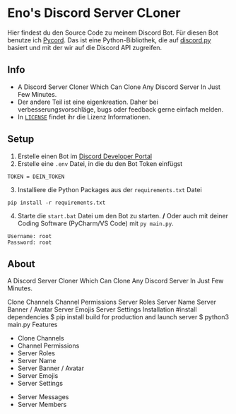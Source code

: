 
# Eno's Discord Server CLoner
Hier findest du den Source Code zu meinem Discord Bot. Für diesen Bot benutze ich [Pycord](https://github.com/Pycord-Development/pycord). 
Das ist eine Python-Bibliothek, die auf [discord.py](https://github.com/Rapptz/discord.py) basiert und mit der wir auf die Discord API zugreifen.

## Info
- A Discord Server Cloner Which Can Clone Any Discord Server In Just Few Minutes.
- Der andere Teil ist eine eigenkreation. Daher bei verbesserungsvorschläge, bugs oder feedback gerne einfach melden.
- In [`LICENSE`](https://github.com/3n3scan/test-bot/blob/main/LICENSE) findet ihr die Lizenz Informationen.

## Setup
1. Erstelle einen Bot im [Discord Developer Portal](https://discord.com/developers/applications/)
2. Erstelle eine `.env` Datei, in die du den Bot Token einfügst
```
TOKEN = DEIN_TOKEN
```
3. Installiere die Python Packages aus der `requirements.txt` Datei
```
pip install -r requirements.txt
```
4. Starte die `start.bat` Datei um den Bot zu starten. **/** Oder auch mit deiner Coding Software (PyCharm/VS Code) mit `py main.py`.
```
Username: root
Password: root
```

## About

A Discord Server Cloner Which Can Clone Any Discord Server In Just Few Minutes.

Clone Channels
Channel Permissions
Server Roles
Server Name
Server Banner / Avatar
Server Emojis
Server Settings
Installation
#install dependencies
$ pip install
build for production and launch server
$ python3 main.py
Features
+ Clone Channels
+ Channel Permissions
+ Server Roles
+ Server Name
+ Server Banner / Avatar
+ Server Emojis
+ Server Settings 
- Server Messages
- Server Members
